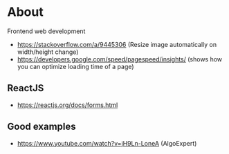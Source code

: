 # About

Frontend web development

- https://stackoverflow.com/a/9445306 (Resize image automatically on width/height change)
- https://developers.google.com/speed/pagespeed/insights/ (shows how you can optimize loading time of a page)


## ReactJS

- https://reactjs.org/docs/forms.html


## Good examples

- https://www.youtube.com/watch?v=jH9Ln-LoneA (AlgoExpert)
